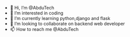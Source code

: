 - 👋 Hi, I’m @AbduTech
- 👀 I’m interested in coding
- 🌱 I’m currently learning python,django and flask
- 💞️ I’m looking to collaborate on backend web developer
- 📫 How to reach me @AbduTech

<!---
AbduTech/AbduTech is a ✨ special ✨ repository because its `README.md` (this file) appears on your GitHub profile.
You can click the Preview link to take a look at your changes.
--->
